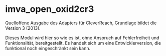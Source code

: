 imva_open_oxid2cr3
==================
Quelloffene Ausgabe des Adapters für CleverReach, Grundlage bildet die Version 3 (2013).

Dieses Modul wird hier so wie es ist, ohne Anspruch auf Fehlerfreiheit und Funktionalität, bereitgestellt.
Es handelt sich um eine Entwicklerversion, die funktional noch eingeschränkt sein kann.
